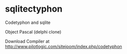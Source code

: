# sqlitectyphon
Codetyphon and sqlite

Object Pascal (delphi clone)

Download Compiler at http://www.pilotlogic.com/sitejoom/index.php/codetyphon
